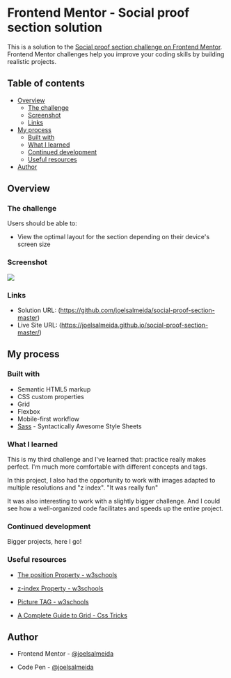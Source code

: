# Frontend Mentor - Social proof section solution

This is a solution to the [Social proof section challenge on Frontend Mentor](https://www.frontendmentor.io/challenges/social-proof-section-6e0qTv_bA). Frontend Mentor challenges help you improve your coding skills by building realistic projects. 

## Table of contents

- [Overview](#overview)
  - [The challenge](#the-challenge)
  - [Screenshot](#screenshot)
  - [Links](#links)
- [My process](#my-process)
  - [Built with](#built-with)
  - [What I learned](#what-i-learned)
  - [Continued development](#continued-development)
  - [Useful resources](#useful-resources)
- [Author](#author)

## Overview

### The challenge

Users should be able to:

- View the optimal layout for the section depending on their device's screen size

### Screenshot

![](./screenshot.jpg)

### Links

- Solution URL: (https://github.com/joelsalmeida/social-proof-section-master)
- Live Site URL: (https://joelsalmeida.github.io/social-proof-section-master/)

## My process

### Built with

- Semantic HTML5 markup
- CSS custom properties
- Grid
- Flexbox
- Mobile-first workflow
- [Sass](https://sass-lang.com/) - Syntactically Awesome Style Sheets

### What I learned

This is my third challenge and I've learned that: practice really makes perfect. I'm much more comfortable with different concepts and tags.

In this project, I also had the opportunity to work with images adapted to multiple resolutions and "z index". "It was really fun"

It was also interesting to work with a slightly bigger challenge. And I could see how a well-organized code facilitates and speeds up the entire project.

### Continued development

Bigger projects, here I go!

### Useful resources

- [The position Property - w3schools](https://www.w3schools.com/css/css_positioning.asp)

- [z-index Property - w3schools](https://www.w3schools.com/cssref/pr_pos_z-index.asp)

- [Picture TAG - w3schools](https://www.w3schools.com/tags/tag_picture.asp)

- [A Complete Guide to Grid - Css Tricks](https://css-tricks.com/snippets/css/complete-guide-grid/)

## Author

- Frontend Mentor - [@joelsalmeida](https://www.frontendmentor.io/profile/joelsalmeida)

- Code Pen - [@joelsalmeida](https://codepen.io/joelsalmeida)
